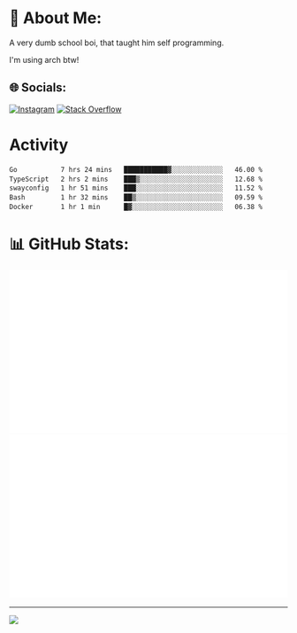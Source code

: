 # 💫 About Me:
A very dumb school boi, that taught him self programming.

I'm using arch btw!


## 🌐 Socials:
[![Instagram](https://img.shields.io/badge/Instagram-%23E4405F.svg?logo=Instagram&logoColor=white)](https://instagram.com/thinis.de) [![Stack Overflow](https://img.shields.io/badge/-Stackoverflow-FE7A16?logo=stack-overflow&logoColor=white)](https://stackoverflow.com/users/12344712) 

# Activity
<!--START_SECTION:waka-->

```txt
Go           7 hrs 24 mins   ███████████▓░░░░░░░░░░░░░   46.00 %
TypeScript   2 hrs 2 mins    ███▒░░░░░░░░░░░░░░░░░░░░░   12.68 %
swayconfig   1 hr 51 mins    ███░░░░░░░░░░░░░░░░░░░░░░   11.52 %
Bash         1 hr 32 mins    ██▒░░░░░░░░░░░░░░░░░░░░░░   09.59 %
Docker       1 hr 1 min      █▓░░░░░░░░░░░░░░░░░░░░░░░   06.38 %
```

<!--END_SECTION:waka-->

# 📊 GitHub Stats:
![](https://raw.githubusercontent.com/CutieCat6778/github-stats/master/generated/overview.svg#gh-dark-mode-only)<br/>
![](https://raw.githubusercontent.com/CutieCat6778/github-stats/master/generated/languages.svg#gh-dark-mode-only)

---
[![](https://visitcount.itsvg.in/api?id=CutieCat6778&icon=0&color=0)](https://visitcount.itsvg.in)
